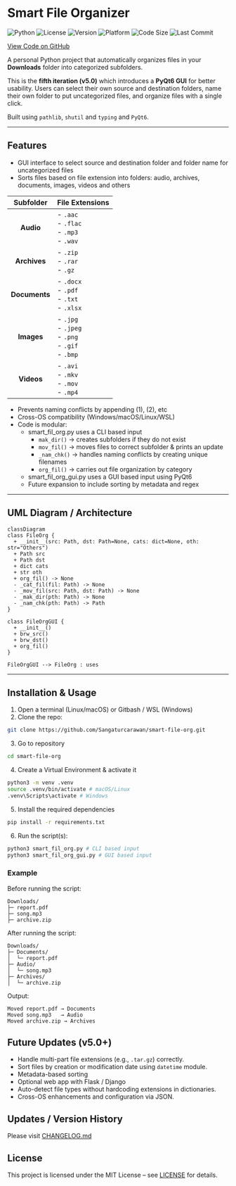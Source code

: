 # Smart File Organizer
![Python](https://img.shields.io/badge/Python-3.10-blue)
![License](https://img.shields.io/badge/License-MIT-green)
![Version](https://img.shields.io/badge/Version-5.0-yellow)
![Platform](https://img.shields.io/badge/Platform-Windows%20|%20macOS%20|%20Linux-lightgrey)
![Code Size](https://img.shields.io/github/languages/code-size/Sangaturcarawan/smart-file-org)
![Last Commit](https://img.shields.io/github/last-commit/Sangaturcarawan/smart-file-org)

[View Code on GitHub](https://github.com/Sangaturcarawan/smart-file-org)


A personal Python project that automatically organizes files in your **Downloads** folder into categorized subfolders.

This is the **fifth iteration (v5.0)** which introduces a **PyQt6 GUI** for better usability. Users can select their own source and destination folders, name their own folder to put uncategorized files, and organize files with a single click.

Built using `pathlib`, `shutil` and `typing` and `PyQt6`.

---

## Features

- GUI interface to select source and destination folder and folder name for uncategorized files
- Sorts files based on file extension into folders: audio, archives, documents, images, videos and others

| **Subfolder** | **File Extensions**                                           |
| :-----------: | :------------------------------------------------------------ |
|   **Audio**   | - `.aac`<br> - `.flac`<br> - `.mp3`<br> - `.wav`              |
| **Archives**  | - `.zip`<br> - `.rar`<br> - `.gz`                             |
| **Documents** | - `.docx`<br> - `.pdf`<br> - `.txt`<br> - `.xlsx`             |
|  **Images**   | - `.jpg`<br> - `.jpeg`<br> - `.png`<br> - `.gif`<br> - `.bmp` |
|  **Videos**   | - `.avi`<br> - `.mkv`<br> - `.mov`<br> - `.mp4`               |

- Prevents naming conflicts by appending (1), (2), etc
- Cross-OS compatibility (Windows/macOS/Linux/WSL)
- Code is modular:
  - smart_fil_org.py uses a CLI based input
    - `mak_dir()` &rarr; creates subfolders if they do not exist
    - `mov_fil()` &rarr; moves files to correct subfolder & prints an update
    - `_nam_chk()` → handles naming conflicts by creating unique filenames
    - `org_fil()` → carries out file organization by category
  - smart_fil_org_gui.py uses a GUI based input using PyQt6
  - Future expansion to include sorting by metadata and regex

---

## UML Diagram / Architecture

```mermaid
classDiagram
class FileOrg {
  + __init__(src: Path, dst: Path=None, cats: dict=None, oth: str="Others")
  + Path src
  + Path dst
  + dict cats
  + str oth
  + org_fil() -> None
  - _cat_fil(fil: Path) -> None
  - _mov_fil(src: Path, dst: Path) -> None
  - _mak_dir(pth: Path) -> None
  - _nam_chk(pth: Path) -> Path
}

class FileOrgGUI {
  + __init__()
  + brw_src()
  + brw_dst()
  + org_fil()
}

FileOrgGUI --> FileOrg : uses
```

---

## Installation & Usage

1. Open a terminal (Linux/macOS) or Gitbash / WSL (Windows)
2. Clone the repo:

```bash
git clone https://github.com/Sangaturcarawan/smart-file-org.git
```
3. Go to repository
```bash
cd smart-file-org
```
4. Create a Virtual Environment & activate it
```Bash
python3 -m venv .venv
source .venv/bin/activate # macOS/Linux
.venv\Scripts\activate # Windows
```
5. Install the required dependencies
```Bash
pip install -r requirements.txt
```
6. Run the script(s):
```bash
python3 smart_fil_org.py # CLI based input
python3 smart_fil_org_gui.py # GUI based input
```

### Example

Before running the script:

```text
Downloads/
├─ report.pdf
├─ song.mp3
├─ archive.zip
```

After running the script:

```text
Downloads/
├─ Documents/
│  └─ report.pdf
├─ Audio/
│  └─ song.mp3
├─ Archives/
│  └─ archive.zip
```

Output:

```text
Moved report.pdf → Documents
Moved song.mp3   → Audio
Moved archive.zip → Archives
```

## Future Updates (v5.0+)

- Handle multi-part file extensions (e.g., `.tar.gz`) correctly.
- Sort files by creation or modification date using `datetime` module.
- Metadata-based sorting
- Optional web app with Flask / Django
- Auto-detect file types without hardcoding extensions in dictionaries.
- Cross-OS enhancements and configuration via JSON.

## Updates / Version History

Please visit [CHANGELOG.md](CHANGELOG.md)

## License

This project is licensed under the MIT License – see [LICENSE](LICENSE) for details.
